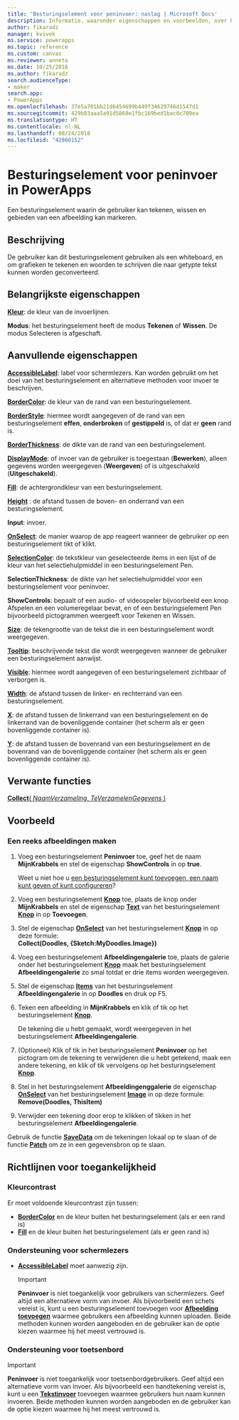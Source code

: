 ```yaml
---
title: 'Besturingselement voor peninvoer: naslag | Microsoft Docs'
description: Informatie, waaronder eigenschappen en voorbeelden, over het besturingselement Peninvoer
author: fikaradz
manager: kvivek
ms.service: powerapps
ms.topic: reference
ms.custom: canvas
ms.reviewer: anneta
ms.date: 10/25/2016
ms.author: fikaradz
search.audienceType:
- maker
search.app:
- PowerApps
ms.openlocfilehash: 37e5a701bb21d6454699b449f34629746d1547d1
ms.sourcegitcommit: 429b83aaa5a91d5868e1fbc169bed1bac0c709ea
ms.translationtype: HT
ms.contentlocale: nl-NL
ms.lasthandoff: 08/24/2018
ms.locfileid: "42860152"
---
```

# <a name="pen-input-control-in-powerapps"></a>Besturingselement voor peninvoer in PowerApps
Een besturingselement waarin de gebruiker kan tekenen, wissen en gebieden van een afbeelding kan markeren.

## <a name="description"></a>Beschrijving
De gebruiker kan dit besturingselement gebruiken als een whiteboard, en om grafieken te tekenen en woorden te schrijven die naar getypte tekst kunnen worden geconverteerd.

## <a name="key-properties"></a>Belangrijkste eigenschappen
**[Kleur](properties-color-border.md)**: de kleur van de invoerlijnen.

**Modus**: het besturingselement heeft de modus **Tekenen** of **Wissen**.  De modus Selecteren is afgeschaft.

## <a name="additional-properties"></a>Aanvullende eigenschappen
**[AccessibleLabel](properties-accessibility.md)**: label voor schermlezers. Kan worden gebruikt om het doel van het besturingselement en alternatieve methoden voor invoer te beschrijven.

**[BorderColor](properties-color-border.md)**: de kleur van de rand van een besturingselement.

**[BorderStyle](properties-color-border.md)**: hiermee wordt aangegeven of de rand van een besturingselement **effen**, **onderbroken** of **gestippeld** is, of dat er **geen** rand is.

**[BorderThickness](properties-color-border.md)**: de dikte van de rand van een besturingselement.

**[DisplayMode](properties-core.md)**: of invoer van de gebruiker is toegestaan (**Bewerken**), alleen gegevens worden weergegeven (**Weergeven**) of is uitgeschakeld (**Uitgeschakeld**).

**[Fill](properties-color-border.md)**: de achtergrondkleur van een besturingselement.

**[Height](properties-size-location.md)** : de afstand tussen de boven- en onderrand van een besturingselement.

**Input**: invoer.

**[OnSelect](properties-core.md)**: de manier waarop de app reageert wanneer de gebruiker op een besturingselement tikt of klikt.

**[SelectionColor](properties-color-border.md)**: de tekstkleur van geselecteerde items in een lijst of de kleur van het selectiehulpmiddel in een besturingselement Pen.

**SelectionThickness**: de dikte van het selectiehulpmiddel voor een besturingselement voor peninvoer.

**ShowControls**: bepaalt of een audio- of videospeler bijvoorbeeld een knop Afspelen en een volumeregelaar bevat, en of een besturingselement Pen bijvoorbeeld pictogrammen weergeeft voor Tekenen en Wissen.

**[Size](properties-text.md)**: de tekengrootte van de tekst die in een besturingselement wordt weergegeven.

**[Tooltip](properties-core.md)**: beschrijvende tekst die wordt weergegeven wanneer de gebruiker een besturingselement aanwijst.

**[Visible](properties-core.md)**: hiermee wordt aangegeven of een besturingselement zichtbaar of verborgen is.

**[Width](properties-size-location.md)**: de afstand tussen de linker- en rechterrand van een besturingselement.

**[X](properties-size-location.md)**: de afstand tussen de linkerrand van een besturingselement en de linkerrand van de bovenliggende container (het scherm als er geen bovenliggende container is).

**[Y](properties-size-location.md)**: de afstand tussen de bovenrand van een besturingselement en de bovenrand van de bovenliggende container (het scherm als er geen bovenliggende container is).

## <a name="related-functions"></a>Verwante functies
[**Collect**( *NaamVerzameling*, *TeVerzamelenGegevens* )](../functions/function-clear-collect-clearcollect.md)

## <a name="example"></a>Voorbeeld
### <a name="create-a-set-of-images"></a>Een reeks afbeeldingen maken
1. Voeg een besturingselement **Peninvoer** toe, geef het de naam **MijnKrabbels** en stel de eigenschap **ShowControls** in op **true**.
   
    Weet u niet hoe u [een besturingselement kunt toevoegen, een naam kunt geven of kunt configureren](../add-configure-controls.md)?
2. Voeg een besturingselement **[Knop](control-button.md)** toe, plaats de knop onder **MijnKrabbels** en stel de eigenschap **[Text](properties-core.md)** van het besturingselement **[Knop](control-button.md)** in op **Toevoegen**.
3. Stel de eigenschap **[OnSelect](properties-core.md)** van het besturingselement **[Knop](control-button.md)** in op deze formule:<br>
   **Collect(Doodles, {Sketch:MyDoodles.Image})**
4. Voeg een besturingselement **Afbeeldingengalerie** toe, plaats de galerie onder het besturingselement **[Knop](control-button.md)** maak het besturingselement **Afbeeldingengalerie** zo smal totdat er drie items worden weergegeven.
5. Stel de eigenschap **[Items](properties-core.md)** van het besturingselement **Afbeeldingengalerie** in op **Doodles** en druk op F5.
6. Teken een afbeelding in **MijnKrabbels** en klik of tik op het besturingselement **[Knop](control-button.md)**.
   
    De tekening die u hebt gemaakt, wordt weergegeven in het besturingselement **Afbeeldingengalerie**.
7. (Optioneel) Klik of tik in het besturingselement **Peninvoer** op het pictogram om de tekening te verwijderen die u hebt getekend, maak een andere tekening, en klik of tik vervolgens op het besturingselement **[Knop](control-button.md)**.
8. Stel in het besturingselement **Afbeeldingenggalerie** de eigenschap **[OnSelect](properties-core.md)** van het besturingselement **[Image](control-image.md)** in op deze formule:<br>
   **Remove(Doodles, ThisItem)**
9. Verwijder een tekening door erop te klikken of tikken in het besturingselement **Afbeeldingengalerie**.

Gebruik de functie **[SaveData](../functions/function-savedata-loaddata.md)** om de tekeningen lokaal op te slaan of de functie **[Patch](../functions/function-patch.md)** om ze in een gegevensbron op te slaan.


## <a name="accessibility-guidelines"></a>Richtlijnen voor toegankelijkheid
### <a name="color-contrast"></a>Kleurcontrast
Er moet voldoende kleurcontrast zijn tussen:
* **[BorderColor](properties-color-border.md)** en de kleur buiten het besturingselement (als er een rand is)
* **[Fill](properties-color-border.md)** en de kleur buiten het besturingselement (als er geen rand is)

### <a name="screen-reader-support"></a>Ondersteuning voor schermlezers
* **[AccessibleLabel](properties-accessibility.md)** moet aanwezig zijn.

    > [!IMPORTANT]
  > **Peninvoer** is niet toegankelijk voor gebruikers van schermlezers. Geef altijd een alternatieve vorm van invoer. Als bijvoorbeeld een schets vereist is, kunt u een besturingselement toevoegen voor **[Afbeelding toevoegen](control-add-picture.md)** waarmee gebruikers een afbeelding kunnen uploaden. Beide methoden kunnen worden aangeboden en de gebruiker kan de optie kiezen waarmee hij het meest vertrouwd is.

### <a name="keyboard-support"></a>Ondersteuning voor toetsenbord

> [!IMPORTANT]
> **Peninvoer** is niet toegankelijk voor toetsenbordgebruikers. Geef altijd een alternatieve vorm van invoer. Als bijvoorbeeld een handtekening vereist is, kunt u een **[Tekstinvoer](control-text-input.md)** toevoegen waarmee gebruikers hun naam kunnen invoeren. Beide methoden kunnen worden aangeboden en de gebruiker kan de optie kiezen waarmee hij het meest vertrouwd is.
